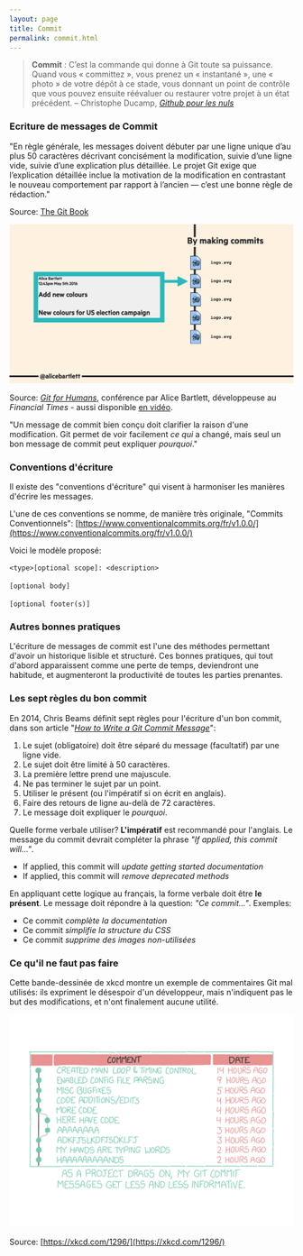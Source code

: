 ```yaml
---
layout: page
title: Commit
permalink: commit.html
---
```


> **Commit** : C’est la commande qui donne à Git toute sa puissance. Quand vous « committez », vous prenez un « instantané », une « photo » de votre dépôt à ce stade, vous donnant un point de contrôle que vous pouvez ensuite réévaluer ou restaurer votre projet à un état précédent. – Christophe Ducamp, *[Github pour les nuls](https://www.christopheducamp.com/2013/12/15/github-pour-nuls-partie-1/)*



### Ecriture de messages de Commit

"En règle générale, les messages doivent débuter par une ligne unique d’au plus 50 caractères décrivant concisément la modification, suivie d’une ligne vide, suivie d’une explication plus détaillée. Le projet Git exige que l’explication détaillée inclue la motivation de la modification en contrastant le nouveau comportement par rapport à l’ancien — c’est une bonne règle de rédaction."

Source: [The Git Book](https://git-scm.com/book/fr/v2/Git-distribu%C3%A9-Contribution-%C3%A0-un-projet)

![Messages de Commit](img/git-commit-messages.png)

Source: *[Git for Humans](https://speakerdeck.com/alicebartlett/git-for-humans)*, conférence par Alice Bartlett, développeuse au *Financial Times* - aussi disponible [en vidéo](https://www.youtube.com/watch?v=eWxxfttcMts).

"Un message de commit bien conçu doit clarifier la raison d'une modification. Git permet de voir facilement *ce qui* a changé, mais seul un bon message de commit peut expliquer *pourquoi*."


### Conventions d'écriture

Il existe des "conventions d'écriture" qui visent à harmoniser les manières d'écrire les messages.

L'une de ces conventions se nomme, de manière très originale, "Commits Conventionnels": [https://www.conventionalcommits.org/fr/v1.0.0/](https://www.conventionalcommits.org/fr/v1.0.0/)

Voici le modèle proposé: 

```
<type>[optional scope]: <description>

[optional body]

[optional footer(s)]
```

### Autres bonnes pratiques

L'écriture de messages de commit est l'une des méthodes permettant d'avoir un historique lisible et structuré. Ces bonnes pratiques, qui tout d'abord apparaissent comme une perte de temps, deviendront une habitude, et augmenteront la productivité de toutes les parties prenantes.

### Les sept règles du bon commit

En 2014, Chris Beams définit sept règles pour l'écriture d'un bon commit, dans son article "*[How to Write a Git Commit Message](https://cbea.ms/git-commit/)*":

1. Le sujet (obligatoire) doit être séparé du message (facultatif) par une ligne vide.
2. Le sujet doit être limité à 50 caractères.
3. La première lettre prend une majuscule.
4. Ne pas terminer le sujet par un point.
5. Utiliser le présent (ou l'impératif si on écrit en anglais).
6. Faire des retours de ligne au-delà de 72 caractères.
7. Le message doit expliquer le *pourquoi*.

Quelle forme verbale utiliser? **L'impératif** est recommandé pour l'anglais. Le message du commit devrait compléter la phrase *"If applied, this commit will..."*.

- If applied, this commit will *update getting started documentation*
- If applied, this commit will *remove deprecated methods*

En appliquant cette logique au français, la forme verbale doit être **le présent**. Le message doit répondre à la question: *"Ce commit..."*. Exemples:

- Ce commit *complète la documentation*
- Ce commit *simplifie la structure du CSS*
- Ce commit *supprime des images non-utilisées*

### Ce qu'il ne faut pas faire

Cette bande-dessinée de xkcd montre un exemple de commentaires Git mal utilisés: ils expriment le désespoir d'un développeur, mais n'indiquent pas le but des modifications, et n'ont finalement aucune utilité.

![Plus le projet avance, moins les messages de commit sont informatifs...](img/git-folklore/xkcd_git_commits.png)

Source: [https://xkcd.com/1296/](https://xkcd.com/1296/)
